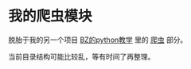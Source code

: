 # 我的爬虫模块

脱胎于我的另一个项目 [BZ的python教学](https://github.com/zhangsheng377/BZ-python-teaching) 里的 [爬虫](https://github.com/zhangsheng377/BZ-python-teaching/blob/master/%E7%88%AC%E8%99%AB/%E7%88%AC%E8%99%AB.md) 部分。

当前目录结构可能比较乱，等有时间了再整理。
